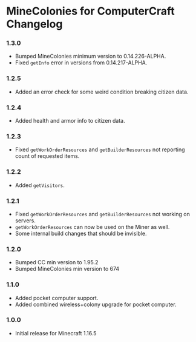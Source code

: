 # MineColonies for ComputerCraft Changelog

### 1.3.0

- Bumped MineColonies minimum version to 0.14.226-ALPHA.
- Fixed `getInfo` error in versions from 0.14.217-ALPHA.

### 1.2.5

- Added an error check for some weird condition breaking citizen data.

### 1.2.4

- Added health and armor info to citizen data.

### 1.2.3

- Fixed `getWorkOrderResources` and `getBuilderResources` not reporting count of requested items.

### 1.2.2

- Added `getVisitors`.

### 1.2.1

- Fixed `getWorkOrderResources` and `getBuilderResources` not working on servers.
- `getWorkOrderResources` can now be used on the Miner as well.
- Some internal build changes that should be invisible.

### 1.2.0

- Bumped CC min version to 1.95.2
- Bumped MineColonies min version to 674

### 1.1.0

- Added pocket computer support.
- Added combined wireless+colony upgrade for pocket computer.

### 1.0.0

- Initial release for Minecraft 1.16.5
